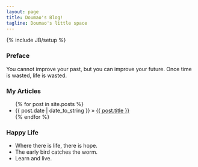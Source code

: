 ```yaml
---
layout: page
title: Doumao's Blog!
tagline: Doumao's little space
---
```

{% include JB/setup %}

### Preface

You cannot improve your past, but you can improve your future. Once time is wasted, life is wasted.

### My Articles

<ul class="posts">
  {% for post in site.posts %}
    <li><span>{{ post.date | date_to_string }}</span> &raquo; <a href="{{ BASE_PATH }}{{ post.url }}">{{ post.title }}</a></li>
  {% endfor %}
</ul>

### Happy Life

 - Where there is life, there is hope. 
 - The early bird catches the worm.
 - Learn and live.
 

